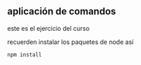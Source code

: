 ## aplicación de comandos

este es el ejercicio del curso

recuerden instalar los paquetes de node así
```
npm install
```